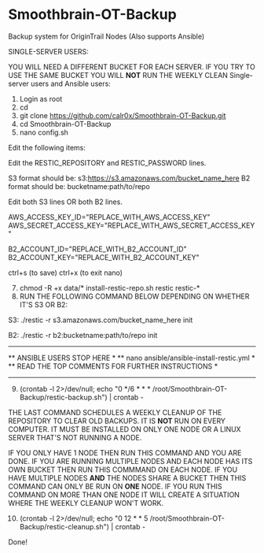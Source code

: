 # Smoothbrain-OT-Backup
Backup system for OriginTrail Nodes (Also supports Ansible)

SINGLE-SERVER USERS:

YOU WILL NEED A DIFFERENT BUCKET FOR EACH SERVER. IF YOU TRY TO USE THE SAME BUCKET YOU WILL **NOT** RUN THE WEEKLY CLEAN
Single-server users and Ansible users:

1. Login as root
2. cd
3. git clone https://github.com/calr0x/Smoothbrain-OT-Backup.git
4. cd Smoothbrain-OT-Backup
5. nano config.sh

Edit the following items:

Edit the RESTIC_REPOSITORY and RESTIC_PASSWORD lines.

S3 format should be: s3:https://s3.amazonaws.com/bucket_name_here
B2 format should be: bucketname:path/to/repo
  
Edit both S3 lines OR both B2 lines.

AWS_ACCESS_KEY_ID="REPLACE_WITH_AWS_ACCESS_KEY"
AWS_SECRET_ACCESS_KEY="REPLACE_WITH_AWS_SECRET_ACCESS_KEY"

B2_ACCOUNT_ID="REPLACE_WITH_B2_ACCOUNT_ID"
B2_ACCOUNT_KEY="REPLACE_WITH_B2_ACCOUNT_KEY"

ctrl+s (to save)
ctrl+x (to exit nano)

7. chmod -R +x data/* install-restic-repo.sh restic restic-*
8. RUN THE FOLLOWING COMMAND BELOW DEPENDING ON WHETHER IT'S S3 OR B2:

S3:
./restic -r s3.amazonaws.com/bucket_name_here init

B2:
./restic -r b2:bucketname:path/to/repo init

***************************************************
** ANSIBLE USERS STOP HERE                        *
** nano ansible/ansible-install-restic.yml        *
** READ THE TOP COMMENTS FOR FURTHER INSTRUCTIONS *
***************************************************

9. (crontab -l 2>/dev/null; echo "0 */6 * * * /root/Smoothbrain-OT-Backup/restic-backup.sh") | crontab -

THE LAST COMMAND SCHEDULES A WEEKLY CLEANUP OF THE REPOSITORY TO CLEAR OLD BACKUPS. IT IS **NOT** RUN ON EVERY COMPUTER. IT MUST BE INSTALLED ON ONLY ONE NODE OR A LINUX SERVER THAT'S NOT RUNNING A NODE.

IF YOU ONLY HAVE 1 NODE THEN RUN THIS COMMAND AND YOU ARE DONE. IF YOU ARE RUNNING MULTIPLE NODES AND EACH NODE HAS ITS OWN BUCKET THEN RUN THIS COMMMAND ON EACH NODE. IF YOU HAVE MULTIPLE NODES **AND** THE NODES SHARE A BUCKET THEN THIS COMMAND CAN ONLY BE RUN ON **ONE** NODE. IF YOU RUN THIS COMMAND ON MORE THAN ONE NODE IT WILL CREATE A SITUATION WHERE THE WEEKLY CLEANUP WON'T WORK.

10. (crontab -l 2>/dev/null; echo "0 12 * * 5 /root/Smoothbrain-OT-Backup/restic-cleanup.sh") | crontab -

Done!



